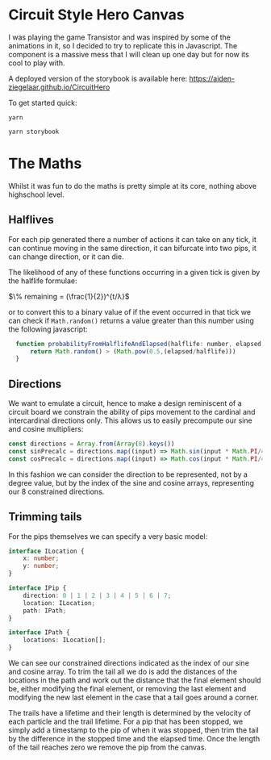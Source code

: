 # Circuit Style Hero Canvas

I was playing the game Transistor and was inspired by some of the animations in it, so I decided to try to replicate this in Javascript. The component is a massive mess that I will clean up one day but for now its cool to play with.

A deployed version of the storybook is available here:
https://aiden-ziegelaar.github.io/CircuitHero

To get started quick:

```yarn```

```yarn storybook```

# The Maths

Whilst it was fun to do the maths is pretty simple at its core, nothing above highschool level.

## Halflives

For each pip generated there a number of actions it can take on any tick, it can continue moving in the same direction, it can bifurcate into two pips, it can change direction, or it can die.

The likelihood of any of these functions occurring in a given tick is given by the halflife formulae:

$\% remaining = (\frac{1}{2})^{t/λ}$

or to convert this to a binary value of if the event occurred in that tick we can check if `Math.random()` returns a value greater than this number using the following javascript:

```javascript
  function probabilityFromHalflifeAndElapsed(halflife: number, elapsed: number): boolean {
      return Math.random() > (Math.pow(0.5,(elapsed/halflife)))
  }
```
## Directions

We want to emulate a circuit, hence to make a design reminiscent of a circuit board we constrain the ability of pips movement to the cardinal and intercardinal directions only. This allows us to easily precompute our sine and cosine multipliers:

```javascript
const directions = Array.from(Array(8).keys())
const sinPrecalc = directions.map((input) => Math.sin(input * Math.PI/4))
const cosPrecalc = directions.map((input) => Math.cos(input * Math.PI/4))
```

In this fashion we can consider the direction to be represented, not by a degree value, but by the index of the sine and cosine arrays, representing our 8 constrained directions.

## Trimming tails

For the pips themselves we can specify a very basic model:
```typescript
interface ILocation {
    x: number;
    y: number;
}

interface IPip {
    direction: 0 | 1 | 2 | 3 | 4 | 5 | 6 | 7;
    location: ILocation;
    path: IPath;
}

interface IPath {
    locations: ILocation[];
}
```
We can see our constrained directions indicated as the index of our sine and cosine array. To trim the tail all we do is add the distances of the locations in the path and work out the distance that the final element should be, either modifying the final element, or removing the last element and modifying the new last element in the case that a tail goes around a corner.

The trails have a lifetime and their length is determined by the velocity of each particle and the trail lifetime. For a pip that has been stopped, we simply add a timestamp to the pip of when it was stopped, then trim the tail by the difference in the stopped time and the elapsed time. Once the length of the tail reaches zero we remove the pip from the canvas.
